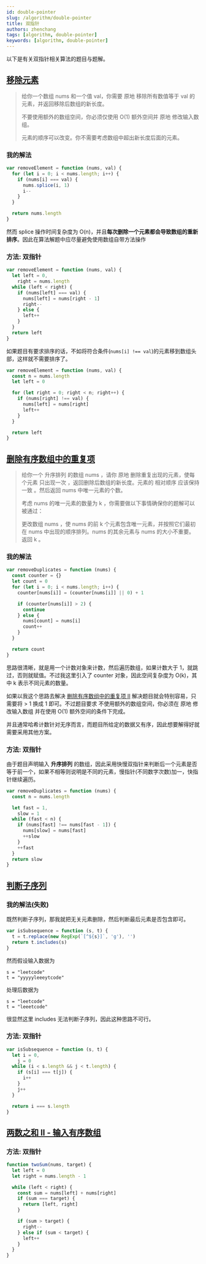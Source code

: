 ```yaml
---
id: double-pointer
slug: /algorithm/double-pointer
title: 双指针
authors: zhenchang
tags: [algorithm, double-pointer]
keywords: [algorithm, double-pointer]
---
```


以下是有关双指针相关算法的题目与题解。

## [移除元素](https://leetcode.cn/problems/remove-element)

> 给你一个数组 nums 和一个值 val，你需要 原地 移除所有数值等于 val 的元素，并返回移除后数组的新长度。
>
> 不要使用额外的数组空间，你必须仅使用 O(1) 额外空间并 原地 修改输入数组。
>
> 元素的顺序可以改变。你不需要考虑数组中超出新长度后面的元素。

### 我的解法

```js
var removeElement = function (nums, val) {
  for (let i = 0; i < nums.length; i++) {
    if (nums[i] === val) {
      nums.splice(i, 1)
      i--
    }
  }

  return nums.length
}
```

然而 splice 操作时间复杂度为 O(n)，并且**每次删除一个元素都会导致数组的重新排序**。因此在算法解题中应尽量避免使用数组自带方法操作

### 方法: 双指针

```js
var removeElement = function (nums, val) {
  let left = 0,
    right = nums.length
  while (left < right) {
    if (nums[left] === val) {
      nums[left] = nums[right - 1]
      right--
    } else {
      left++
    }
  }
  return left
}
```

如果题目有要求排序的话，不如将符合条件(`nums[i] !== val`)的元素移到数组头部，这样就不需要排序了。

```js
var removeElement = function (nums, val) {
  const n = nums.length
  let left = 0

  for (let right = 0; right < n; right++) {
    if (nums[right] !== val) {
      nums[left] = nums[right]
      left++
    }
  }

  return left
}
```

## [删除有序数组中的重复项](https://leetcode.cn/problems/remove-duplicates-from-sorted-array)

> 给你一个 升序排列 的数组 nums ，请你 原地 删除重复出现的元素，使每个元素 只出现一次 ，返回删除后数组的新长度。元素的 相对顺序 应该保持 一致 。然后返回 nums 中唯一元素的个数。
>
> 考虑 nums 的唯一元素的数量为 k ，你需要做以下事情确保你的题解可以被通过：
>
> 更改数组 nums ，使 nums 的前 k 个元素包含唯一元素，并按照它们最初在 nums 中出现的顺序排列。nums 的其余元素与 nums 的大小不重要。返回 k 。

### 我的解法

```js
var removeDuplicates = function (nums) {
  const counter = {}
  let count = 0
  for (let i = 0; i < nums.length; i++) {
    counter[nums[i]] = (counter[nums[i]] || 0) + 1

    if (counter[nums[i]] > 2) {
      continue
    } else {
      nums[count] = nums[i]
      count++
    }
  }

  return count
}
```

思路很清晰，就是用一个计数对象来计数，然后遍历数组，如果计数大于 1，就跳过，否则就赋值。不过我这里引入了 counter 对象，因此空间复杂度为 O(k)，其中 k 表示不同元素的数量。

如果以我这个思路去解决 [删除有序数组中的重复项 II](https://leetcode.cn/problems/remove-duplicates-from-sorted-array-ii) 解决题目就会特别容易，只需要将 > 1 换成 1 即可。不过题目要求 不使用额外的数组空间，你必须在 原地 修改输入数组 并在使用 O(1) 额外空间的条件下完成。

并且通常哈希计数针对无序而言，而题目所给定的数据又有序，因此想要解得好就需要采用其他方案。

### 方法: 双指针

由于题目声明输入 **升序排列** 的数组，因此采用快慢双指针来判断后一个元素是否等于前一个，如果不相等则说明是不同的元素，慢指针(不同数字次数)加一，快指针继续遍历。

```js
var removeDuplicates = function (nums) {
  const n = nums.length

  let fast = 1,
    slow = 1
  while (fast < n) {
    if (nums[fast] !== nums[fast - 1]) {
      nums[slow] = nums[fast]
      ++slow
    }
    ++fast
  }
  return slow
}
```

## [判断子序列](https://leetcode.cn/problems/is-subsequence)

### 我的解法(失败)

既然判断子序列，那我就把无关元素删除，然后判断最后元素是否包含即可。

```js
var isSubsequence = function (s, t) {
  t = t.replace(new RegExp(`[^${s}]`, 'g'), '')
  return t.includes(s)
}
```

然而假设输入数据为

```
s = "leetcode"
t = "yyyyyleeeytcode"
```

处理后数据为

```
s = "leetcode"
t = "leeetcode"
```

很显然这里 includes 无法判断子序列，因此这种思路不可行。

### 方法: 双指针

```js
var isSubsequence = function (s, t) {
  let i = 0,
    j = 0
  while (i < s.length && j < t.length) {
    if (s[i] === t[j]) {
      i++
    }
    j++
  }

  return i === s.length
}
```

## [两数之和 II - 输入有序数组](https://leetcode.cn/problems/two-sum-ii-input-array-is-sorted)

### 方法: 双指针

```js
function twoSum(nums, target) {
  let left = 0
  let right = nums.length - 1

  while (left < right) {
    const sum = nums[left] + nums[right]
    if (sum === target) {
      return [left, right]
    }

    if (sum > target) {
      right--
    } else if (sum < target) {
      left++
    }
  }
}
```
